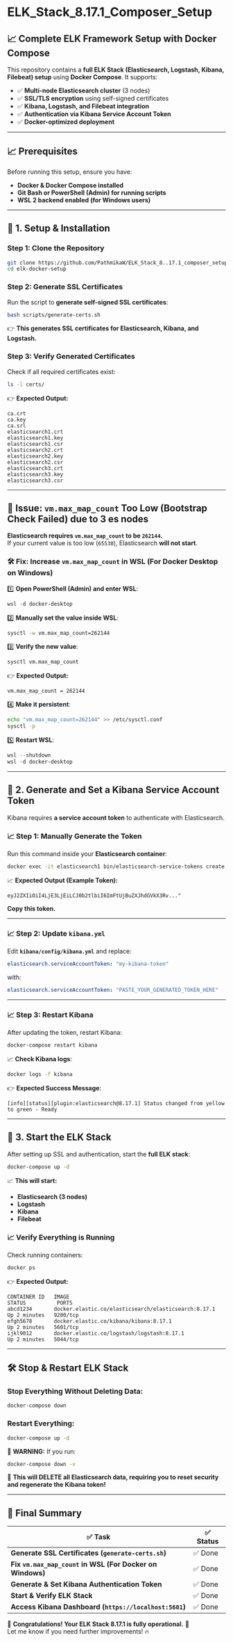 # ELK_Stack_8.17.1_Composer_Setup

## 📈 Complete ELK Framework Setup with Docker Compose
This repository contains a **full ELK Stack (Elasticsearch, Logstash, Kibana, Filebeat) setup** using **Docker Compose**. It supports:
- ✅ **Multi-node Elasticsearch cluster** (3 nodes)
- ✅ **SSL/TLS encryption** using self-signed certificates
- ✅ **Kibana, Logstash, and Filebeat integration**
- ✅ **Authentication via Kibana Service Account Token**
- ✅ **Docker-optimized deployment**

---

## **📈 Prerequisites**
Before running this setup, ensure you have:
- **Docker & Docker Compose installed**
- **Git Bash or PowerShell (Admin) for running scripts**
- **WSL 2 backend enabled (for Windows users)**

---

## **🚀 1. Setup & Installation**
### **Step 1: Clone the Repository**
```sh
git clone https://github.com/PathmikaW/ELK_Stack_8..17.1_composer_setup.git
cd elk-docker-setup
```

### **Step 2: Generate SSL Certificates**
Run the script to **generate self-signed SSL certificates**:
```sh
bash scripts/generate-certs.sh
```
👉 **This generates SSL certificates for Elasticsearch, Kibana, and Logstash.**

### **Step 3: Verify Generated Certificates**
Check if all required certificates exist:
```sh
ls -l certs/
```
👉 **Expected Output:**
```
ca.crt
ca.key
ca.srl
elasticsearch1.crt
elasticsearch1.key
elasticsearch1.csr
elasticsearch2.crt
elasticsearch2.key
elasticsearch2.csr
elasticsearch3.crt
elasticsearch3.key
elasticsearch3.csr
```

---

## **🚨 Issue: `vm.max_map_count` Too Low (Bootstrap Check Failed)** due to 3 es nodes
**Elasticsearch requires `vm.max_map_count` to be `262144`.**  
If your current value is too low (`65530`), Elasticsearch **will not start**.

### **🛠️ Fix: Increase `vm.max_map_count` in WSL (For Docker Desktop on Windows)**
1️⃣ **Open PowerShell (Admin) and enter WSL**:
```powershell
wsl -d docker-desktop
```

2️⃣ **Manually set the value inside WSL**:
```sh
sysctl -w vm.max_map_count=262144
```

3️⃣ **Verify the new value**:
```sh
sysctl vm.max_map_count
```
👉 **Expected Output:**
```
vm.max_map_count = 262144
```

4️⃣ **Make it persistent**:
```sh
echo "vm.max_map_count=262144" >> /etc/sysctl.conf
sysctl -p
```

5️⃣ **Restart WSL**:
```powershell
wsl --shutdown
wsl -d docker-desktop
```

---

## **🚀 2. Generate and Set a Kibana Service Account Token**
Kibana requires **a service account token** to authenticate with Elasticsearch.

### **📈 Step 1: Manually Generate the Token**
Run this command inside your **Elasticsearch container**:
```sh
docker exec -it elasticsearch1 bin/elasticsearch-service-tokens create elastic/kibana default
```

📈 **Expected Output (Example Token):**
```
eyJ2ZXIiOiI4LjE3LjEiLCJ0b2tlbiI6ImFtUjBuZXJhdGVkX3Rv..."
```
**Copy this token.**

---

### **📈 Step 2: Update `kibana.yml`**
Edit **`kibana/config/kibana.yml`** and replace:
```yaml
elasticsearch.serviceAccountToken: "my-kibana-token"
```
with:
```yaml
elasticsearch.serviceAccountToken: "PASTE_YOUR_GENERATED_TOKEN_HERE"
```

---

### **📈 Step 3: Restart Kibana**
After updating the token, restart Kibana:
```sh
docker-compose restart kibana
```

📈 **Check Kibana logs**:
```sh
docker logs -f kibana
```
👉 **Expected Success Message**:
```
[info][status][plugin:elasticsearch@8.17.1] Status changed from yellow to green - Ready
```

---

## **🚀 3. Start the ELK Stack**
After setting up SSL and authentication, start the **full ELK stack**:
```sh
docker-compose up -d
```
📈 **This will start:**
- **Elasticsearch (3 nodes)**
- **Logstash**
- **Kibana**
- **Filebeat**

### **📈 Verify Everything is Running**
Check running containers:
```sh
docker ps
```
👉 **Expected Output:**
```
CONTAINER ID   IMAGE                                               STATUS          PORTS
abcd1234       docker.elastic.co/elasticsearch/elasticsearch:8.17.1   Up 2 minutes   9200/tcp
efgh5678       docker.elastic.co/kibana/kibana:8.17.1                 Up 2 minutes   5601/tcp
ijkl9012       docker.elastic.co/logstash/logstash:8.17.1             Up 2 minutes   5044/tcp
```

---

## **🛠️ Stop & Restart ELK Stack**
### **Stop Everything Without Deleting Data:**
```sh
docker-compose down
```
### **Restart Everything:**
```sh
docker-compose up -d
```

🚨 **WARNING:** If you run:
```sh
docker-compose down -v
```
🚨 **This will DELETE all Elasticsearch data, requiring you to reset security and regenerate the Kibana token!**

---

## **🚀 Final Summary**
| ✅ Task | ✅ Status |
|---------|---------|
| **Generate SSL Certificates (`generate-certs.sh`)** | ✅ Done |
| **Fix `vm.max_map_count` in WSL (For Docker on Windows)** | ✅ Done |
| **Generate & Set Kibana Authentication Token** | ✅ Done |
| **Start & Verify ELK Stack** | ✅ Done |
| **Access Kibana Dashboard (`https://localhost:5601`)** | ✅ Done |

🚀 **Congratulations! Your ELK Stack 8.17.1 is fully operational.** 🎉  
Let me know if you need further improvements! 🔥


